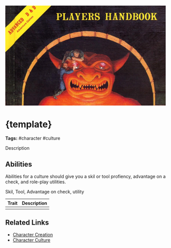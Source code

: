 ![heading](../../assets/images/heading.jpg)

# {template}

**Tags:**  #character #culture 

Description

## Abilities
Abilities for a culture should give you a skil or tool profiency, advantage on a check, and role-play utilities.

Skil, Tool, Advantage on check, utility

| Trait | Description |
| ----- | ----------- |
|       |             | 

## Related Links
- [Character Creation](../../20_character_creation.md)
- [Character Culture](../../23_character_culture.md)